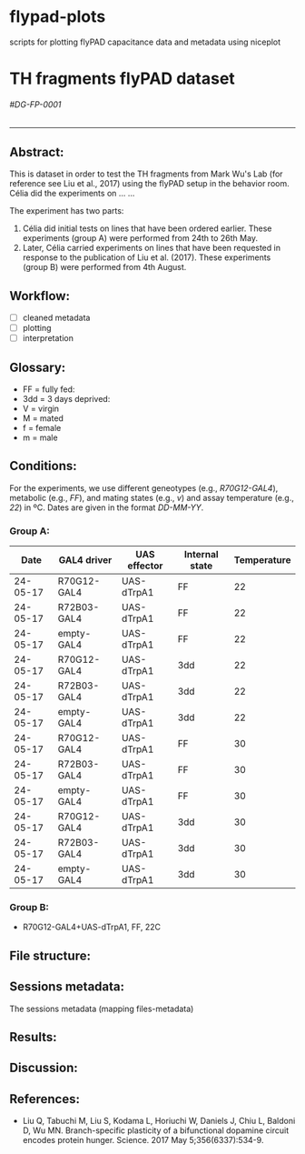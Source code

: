 # flypad-plots
scripts for plotting flyPAD capacitance data and metadata using niceplot

# TH fragments flyPAD dataset
###### #DG-FP-0001
***
## Abstract:
This is dataset in order to test the TH fragments from Mark Wu's Lab (for reference see Liu et al., 2017) using the flyPAD setup in the behavior room. Célia did the experiments on ... ...

The experiment has two parts:
1. Célia did initial tests on lines that have been ordered earlier. These experiments (group A) were performed from 24th to 26th May.
2. Later, Célia carried experiments on lines that have been requested in response to the publication of Liu et al. (2017). These experiments (group B) were performed from 4th August.

## Workflow:
- [ ] cleaned metadata
- [ ] plotting
- [ ] interpretation

## Glossary:
* FF = fully fed:
* 3dd = 3 days deprived:
* V = virgin
* M = mated
* f = female
* m = male

## Conditions:
For the experiments, we use different geneotypes (e.g., *R70G12-GAL4*), metabolic (e.g., *FF*), and mating states (e.g., *v*) and assay temperature (e.g., *22*) in ºC. Dates are given in the format *DD-MM-YY*.

### Group A:

|    Date | GAL4 driver | UAS effector | Internal state | Temperature |
|    ---- | ----------- | ------------ | -------------- | ----------- |
| 24-05-17| R70G12-GAL4 |    UAS-dTrpA1|              FF|           22|
| 24-05-17| R72B03-GAL4 |    UAS-dTrpA1|              FF|           22|
| 24-05-17| empty-GAL4  |    UAS-dTrpA1|              FF|           22|
| 24-05-17| R70G12-GAL4 |    UAS-dTrpA1|             3dd|           22|
| 24-05-17| R72B03-GAL4 |    UAS-dTrpA1|             3dd|           22|
| 24-05-17| empty-GAL4  |    UAS-dTrpA1|             3dd|           22|
| 24-05-17| R70G12-GAL4 |    UAS-dTrpA1|              FF|           30|
| 24-05-17| R72B03-GAL4 |    UAS-dTrpA1|              FF|           30|
| 24-05-17| empty-GAL4  |    UAS-dTrpA1|              FF|           30|
| 24-05-17| R70G12-GAL4 |    UAS-dTrpA1|             3dd|           30|
| 24-05-17| R72B03-GAL4 |    UAS-dTrpA1|             3dd|           30|
| 24-05-17| empty-GAL4  |    UAS-dTrpA1|             3dd|           30|

### Group B:



* R70G12-GAL4+UAS-dTrpA1, FF, 22C

## File structure:

## Sessions metadata:
The sessions metadata (mapping files-metadata)

## Results:

## Discussion:

## References:
* Liu Q, Tabuchi M, Liu S, Kodama L, Horiuchi W, Daniels J, Chiu L, Baldoni D, Wu MN. Branch-specific plasticity of a bifunctional dopamine circuit encodes protein hunger. Science. 2017 May 5;356(6337):534-9.
